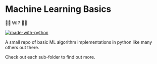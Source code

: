 # Machine Learning Basics
:woman_factory_worker: WIP :woman_factory_worker: 

[![made-with-python](https://img.shields.io/badge/Made%20with-Python-1f425f.svg)](https://www.python.org/)

A small repo of basic ML algorithm implementations in python like many others out there. 

Check out each sub-folder to find out more.

